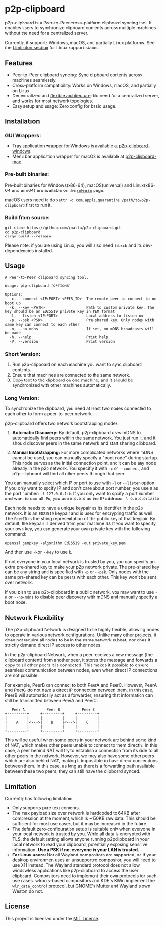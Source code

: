 # p2p-clipboard

p2p-clipboard is a Peer-to-Peer cross-platform clipboard syncing tool. It enables users to synchronize clipboard contents across multiple machines without the need for a centralized server. 

Currently, it supports Windows, macOS, and partially Linux platforms. See the [Limitation section](#limitation) for Linux support status.

## Features

- Peer-to-Peer clipboard syncing: Sync clipboard contents across machines seamlessly.
- Cross-platform compatibility: Works on Windows, macOS, and partially on Linux.
- Decentralized and [flexible architecture](#network-flexibility): No need for a centralized server, and works for most network topologies.
- Easy setup and usage: Zero config for basic usage.

## Installation

### GUI Wrappers:

- Tray application wrapper for Windows is available at [p2p-clipboard-windows](https://github.com/gnattu/p2p-clipboard-windows).
- Menu bar application wrapper for macOS is available at [p2p-clipboard-mac](https://github.com/gnattu/p2p-clipboard-mac).

### Pre-built binaries:

Pre-built binaries for Windows(x86-64), macOS(universal) and Linux(x86-64 and arm64) are available on the [release](./release) page.

macOS users need to do `xattr -d com.apple.quarantine /path/to/p2p-clipboard` first to run it.

### Build from source:

```shell
git clone https://github.com/gnattu/p2p-clipboard.git
cd p2p-clipboard
cargo build --release
```
Please note: if you are using Linux, you will also need `libxcb` and its dev-dependencies installed.

## Usage

```shell
A Peer-to-Peer clipboard syncing tool.

Usage: p2p-clipboard [OPTIONS]

Options:
  -c, --connect <IP:PORT> <PEER_ID>  The remote peer to connect to on boot up
  -k, --key <PATH>                   Path to custom private key. The key should be an ED25519 private key in PEM format
  -l, --listen <IP:PORT>             Local address to listen on
  -p, --psk <PSK>                    Pre-shared key. Only nodes with same key can connect to each other
  -n, --no-mdns                      If set, no mDNS broadcasts will be made
  -h, --help                         Print help
  -V, --version                      Print version

```

### Short Version:

1. Run p2p-clipboard on each machine you want to sync clipboard contents.
2. Ensure that machines are connected to the same network.
3. Copy text to the clipboard on one machine, and it should be synchronized with other machines automatically.

### Long Version:

To synchronize the clipboard, you need at least two nodes connected to each other to form a peer-to-peer network.

p2p-clipboard offers two network bootstrapping modes:

1. **Automatic Discovery:** By default, p2p-clipboard uses mDNS to automatically find peers within the same network. You just run it, and it should discover peers in the same network and start sharing clipboard.

2. **Manual Bootstrapping:** For more complicated networks where mDNS cannot be used, you can manually specify a "boot node" during startup. This node serves as the initial connection point, and it can be any node already in the p2p network. You specifiy it with `-c` or `--connect`, and p2p-clipboard will find all other peers through that peer.

You can manually select which IP or port to use with `-l` or `--listen` option. If you only want to spcify IP and don't care about port number, you use `0` as the port number: `-l 127.0.0.1:0`. If you only want to spcify a port number and want to use all IPs, you use `0.0.0.0` as the IP address: `-l 0.0.0.0:12450`

Each node needs to have a unique keypair as its identifier in the p2p network. It is an `ED25519` keypair and is used for encrypting traffic as well. The `PeerID` is the string representation of the public key of that keypair. By default, the keypair is derived from your machine ID. If you want to specify your own key, you can generate your own private key with the following command:

```shell
openssl genpkey -algorithm Ed25519 -out private_key.pem
```

And then use `-k`or `--key` to use it.

If not everyone in your local network is trusted by you, you can specify an extra pre-shared key to make your p2p network private. The pre-shared key can be any string and is specified with `-p` or `--psk`. Only nodes with the same pre-shared key can be peers with each other. This key won't be sent over network.

If you plan to use p2p-clipboard in a public network, you may want to use `-n` or `--no-mdns` to disable peer discovery with mDNS and manually specify a boot node.

## Network Flexibility

The p2p-clipboard Network is designed to be highly flexible, allowing nodes to operate in various network configurations. Unlike many other projects, it does not require all nodes to be in the same network subnet, nor does it strictly demand direct IP access to other nodes.

In the p2p-clipboard Network, when a peer receives a new message (the clipboard content) from another peer, it stores the message and forwards a copy to all other peers it is connected. This makes it possible to ensure seamless communication between nodes, even when direct IP connections are not possible.

For example, PeerB can connect to both PeerA and PeerC. However, PeerA and PeerC do not have a direct IP connection between them. In this case, PeerB will automatically act as a forwarder, ensuring that information can still be transmitted between PeerA and PeerC.

```
   Peer A          Peer B          Peer C
+---------+     +---------+     +---------+
|         |     |         |     |         |
|    A    |<--->|    B    |<--->|    C    |
|         |     |         |     |         |
+---------+     +---------+     +---------+
```

This will be useful when some peers in your network are behind some kind of NAT, which makes other peers unable to connect to them directly. In this case, a peer behind NAT will try to establish a connection from its side to all other peers in the network. However, we may also have some other peers which are also behind NAT, making it impossible to have direct connections between them. In this case, as long as there is a forwarding path available between these two peers, they can still have the clipboard synced.

## Limitation

Currently has following limitation:

- Only supports pure text contents.
- The max payload size over network is hardcoded to 64KB after compression at the moment, which is ~150KB raw data. This should be sufficient for most use cases, but it may be increased in the future.
- The default zero-configuration setup is suitable only when everyone in your local network is trusted by you. While all data is encrypted with TLS, the default setting allows anyone running p2pclipboard in your local network to read your clipboard, potentially exposing sensitive information. **Use a PSK if not everyone in your LAN is trusted.**
- **For Linux users:** Not all Wayland compositors are supported, so if your desktop environmen uses an unsupported compositor, you will need to use X11 instead. The Wayland standard protocol does not allow windowless applications like p2p-clipboard to access the user clipboard. Compositors need to implement their own protocols for such use cases. wlroots-based compositors and KDE's KWin implement the `wlr_data_control` protocol, but GNOME's Mutter and Wayland's own Weston do not.

## License

This project is licensed under the [MIT License](LICENSE).
